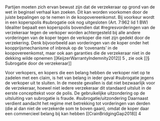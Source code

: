 Partijen moeten zich ervan bewust zijn dat de verzekeraar op grond van de wet in beginsel verhaal kan zoeken. Dit kan worden voorkomen door de juiste bepalingen op te nemen in de koopovereenkomst. Bij voorkeur wordt in een koperspolis #subrogatie ook nog uitgesloten (Art. 7:962 lid 1 BW) Idealiter bepaalt een koperspolis bovendien dat #regresvorderingen van de verzekeraar tegen de verkoper worden achtergesteld bij alle andere vorderingen van de koper tegen de verkoper die niet zijn gedekt door de verzekering. Denk bijvoorbeeld aan vorderingen van de koper onder het koopprijsmechanisme of inbreuk op de ‘covenants’ in de koopovereenkomst, maar ook aan garanties die de verzekeraar niet in de dekking wilde opnemen  [[KeijzerWarrantyIndemnity2012]] 5 , zie ook [[§ Subrogatie door de verzekeraar]]

Voor verkopers, en kopers die een belang hebben de verkoper niet op te zadelen met een claim, is het van belang in ieder geval #subrogatie jegens de verkoper uit te sluiten. In de meeste gevallen is dat niet bezwaarlijk voor de verzekeraar, hoewel niet iedere verzekeraar dit standaard uitsluit in de eerste concepttekst voor de polis. De gebruikelijke uitzondering op de uitsluiting van subrogatie is fraude. #subrogatie/uitzondering Daarnaast verdient aandacht het regime met betrekking tot vorderingen van derden (die al dan niet de verzekerde som te boven gaan), omdat de koper daar een commercieel belang bij kan hebben  [[CrainBridgingGap2018]] 4